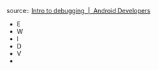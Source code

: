 source::  [Intro to debugging  |  Android Developers](https://developer.android.com/codelabs/basic-android-kotlin-training-intro-debugging?authuser=1&continue=https%3A%2F%2Fdeveloper.android.com%2Fcourses%2Fpathways%2Fandroid-basics-kotlin-four%3Fhl%3Den%26authuser%3D1%23codelab-https%3A%2F%2Fdeveloper.android.com%2Fcodelabs%2Fbasic-android-kotlin-training-intro-debugging&hl=en#2)

- E
- W
- I
- D
- V
-